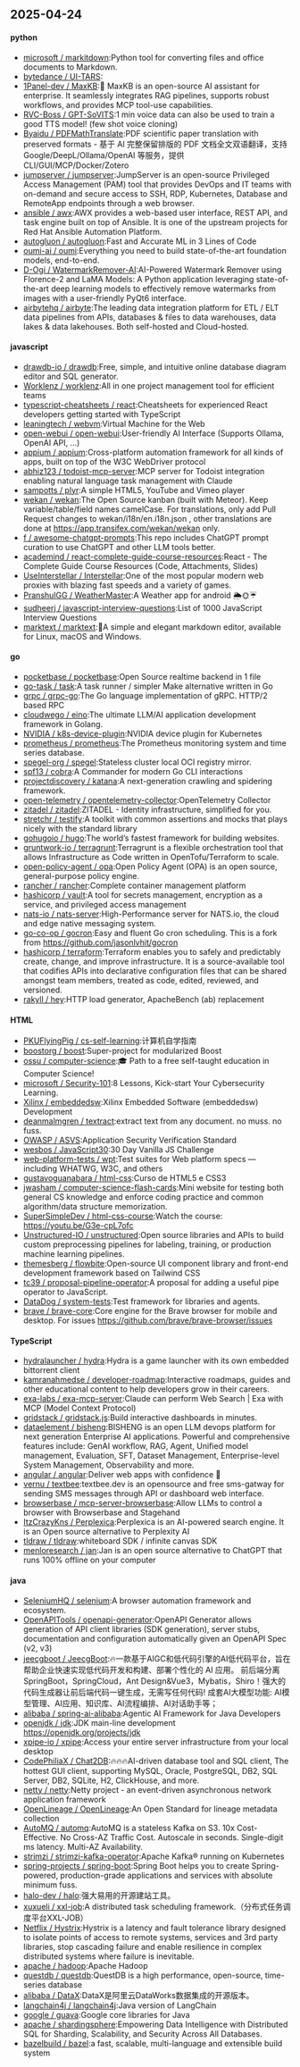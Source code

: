 ## 2025-04-24

#### python
* [microsoft / markitdown](https://github.com/microsoft/markitdown):Python tool for converting files and office documents to Markdown.
* [bytedance / UI-TARS](https://github.com/bytedance/UI-TARS):
* [1Panel-dev / MaxKB](https://github.com/1Panel-dev/MaxKB):💬 MaxKB is an open-source AI assistant for enterprise. It seamlessly integrates RAG pipelines, supports robust workflows, and provides MCP tool-use capabilities.
* [RVC-Boss / GPT-SoVITS](https://github.com/RVC-Boss/GPT-SoVITS):1 min voice data can also be used to train a good TTS model! (few shot voice cloning)
* [Byaidu / PDFMathTranslate](https://github.com/Byaidu/PDFMathTranslate):PDF scientific paper translation with preserved formats - 基于 AI 完整保留排版的 PDF 文档全文双语翻译，支持 Google/DeepL/Ollama/OpenAI 等服务，提供 CLI/GUI/MCP/Docker/Zotero
* [jumpserver / jumpserver](https://github.com/jumpserver/jumpserver):JumpServer is an open-source Privileged Access Management (PAM) tool that provides DevOps and IT teams with on-demand and secure access to SSH, RDP, Kubernetes, Database and RemoteApp endpoints through a web browser.
* [ansible / awx](https://github.com/ansible/awx):AWX provides a web-based user interface, REST API, and task engine built on top of Ansible. It is one of the upstream projects for Red Hat Ansible Automation Platform.
* [autogluon / autogluon](https://github.com/autogluon/autogluon):Fast and Accurate ML in 3 Lines of Code
* [oumi-ai / oumi](https://github.com/oumi-ai/oumi):Everything you need to build state-of-the-art foundation models, end-to-end.
* [D-Ogi / WatermarkRemover-AI](https://github.com/D-Ogi/WatermarkRemover-AI):AI-Powered Watermark Remover using Florence-2 and LaMA Models: A Python application leveraging state-of-the-art deep learning models to effectively remove watermarks from images with a user-friendly PyQt6 interface.
* [airbytehq / airbyte](https://github.com/airbytehq/airbyte):The leading data integration platform for ETL / ELT data pipelines from APIs, databases & files to data warehouses, data lakes & data lakehouses. Both self-hosted and Cloud-hosted.

#### javascript
* [drawdb-io / drawdb](https://github.com/drawdb-io/drawdb):Free, simple, and intuitive online database diagram editor and SQL generator.
* [Worklenz / worklenz](https://github.com/Worklenz/worklenz):All in one project management tool for efficient teams
* [typescript-cheatsheets / react](https://github.com/typescript-cheatsheets/react):Cheatsheets for experienced React developers getting started with TypeScript
* [leaningtech / webvm](https://github.com/leaningtech/webvm):Virtual Machine for the Web
* [open-webui / open-webui](https://github.com/open-webui/open-webui):User-friendly AI Interface (Supports Ollama, OpenAI API, ...)
* [appium / appium](https://github.com/appium/appium):Cross-platform automation framework for all kinds of apps, built on top of the W3C WebDriver protocol
* [abhiz123 / todoist-mcp-server](https://github.com/abhiz123/todoist-mcp-server):MCP server for Todoist integration enabling natural language task management with Claude
* [sampotts / plyr](https://github.com/sampotts/plyr):A simple HTML5, YouTube and Vimeo player
* [wekan / wekan](https://github.com/wekan/wekan):The Open Source kanban (built with Meteor). Keep variable/table/field names camelCase. For translations, only add Pull Request changes to wekan/i18n/en.i18n.json , other translations are done at https://app.transifex.com/wekan/wekan only.
* [f / awesome-chatgpt-prompts](https://github.com/f/awesome-chatgpt-prompts):This repo includes ChatGPT prompt curation to use ChatGPT and other LLM tools better.
* [academind / react-complete-guide-course-resources](https://github.com/academind/react-complete-guide-course-resources):React - The Complete Guide Course Resources (Code, Attachments, Slides)
* [UseInterstellar / Interstellar](https://github.com/UseInterstellar/Interstellar):One of the most popular modern web proxies with blazing fast speeds and a variety of games.
* [PranshulGG / WeatherMaster](https://github.com/PranshulGG/WeatherMaster):A Weather app for android 🌦🌞☔
* [sudheerj / javascript-interview-questions](https://github.com/sudheerj/javascript-interview-questions):List of 1000 JavaScript Interview Questions
* [marktext / marktext](https://github.com/marktext/marktext):📝A simple and elegant markdown editor, available for Linux, macOS and Windows.

#### go
* [pocketbase / pocketbase](https://github.com/pocketbase/pocketbase):Open Source realtime backend in 1 file
* [go-task / task](https://github.com/go-task/task):A task runner / simpler Make alternative written in Go
* [grpc / grpc-go](https://github.com/grpc/grpc-go):The Go language implementation of gRPC. HTTP/2 based RPC
* [cloudwego / eino](https://github.com/cloudwego/eino):The ultimate LLM/AI application development framework in Golang.
* [NVIDIA / k8s-device-plugin](https://github.com/NVIDIA/k8s-device-plugin):NVIDIA device plugin for Kubernetes
* [prometheus / prometheus](https://github.com/prometheus/prometheus):The Prometheus monitoring system and time series database.
* [spegel-org / spegel](https://github.com/spegel-org/spegel):Stateless cluster local OCI registry mirror.
* [spf13 / cobra](https://github.com/spf13/cobra):A Commander for modern Go CLI interactions
* [projectdiscovery / katana](https://github.com/projectdiscovery/katana):A next-generation crawling and spidering framework.
* [open-telemetry / opentelemetry-collector](https://github.com/open-telemetry/opentelemetry-collector):OpenTelemetry Collector
* [zitadel / zitadel](https://github.com/zitadel/zitadel):ZITADEL - Identity infrastructure, simplified for you.
* [stretchr / testify](https://github.com/stretchr/testify):A toolkit with common assertions and mocks that plays nicely with the standard library
* [gohugoio / hugo](https://github.com/gohugoio/hugo):The world’s fastest framework for building websites.
* [gruntwork-io / terragrunt](https://github.com/gruntwork-io/terragrunt):Terragrunt is a flexible orchestration tool that allows Infrastructure as Code written in OpenTofu/Terraform to scale.
* [open-policy-agent / opa](https://github.com/open-policy-agent/opa):Open Policy Agent (OPA) is an open source, general-purpose policy engine.
* [rancher / rancher](https://github.com/rancher/rancher):Complete container management platform
* [hashicorp / vault](https://github.com/hashicorp/vault):A tool for secrets management, encryption as a service, and privileged access management
* [nats-io / nats-server](https://github.com/nats-io/nats-server):High-Performance server for NATS.io, the cloud and edge native messaging system.
* [go-co-op / gocron](https://github.com/go-co-op/gocron):Easy and fluent Go cron scheduling. This is a fork from https://github.com/jasonlvhit/gocron
* [hashicorp / terraform](https://github.com/hashicorp/terraform):Terraform enables you to safely and predictably create, change, and improve infrastructure. It is a source-available tool that codifies APIs into declarative configuration files that can be shared amongst team members, treated as code, edited, reviewed, and versioned.
* [rakyll / hey](https://github.com/rakyll/hey):HTTP load generator, ApacheBench (ab) replacement

#### HTML
* [PKUFlyingPig / cs-self-learning](https://github.com/PKUFlyingPig/cs-self-learning):计算机自学指南
* [boostorg / boost](https://github.com/boostorg/boost):Super-project for modularized Boost
* [ossu / computer-science](https://github.com/ossu/computer-science):🎓 Path to a free self-taught education in Computer Science!
* [microsoft / Security-101](https://github.com/microsoft/Security-101):8 Lessons, Kick-start Your Cybersecurity Learning.
* [Xilinx / embeddedsw](https://github.com/Xilinx/embeddedsw):Xilinx Embedded Software (embeddedsw) Development
* [deanmalmgren / textract](https://github.com/deanmalmgren/textract):extract text from any document. no muss. no fuss.
* [OWASP / ASVS](https://github.com/OWASP/ASVS):Application Security Verification Standard
* [wesbos / JavaScript30](https://github.com/wesbos/JavaScript30):30 Day Vanilla JS Challenge
* [web-platform-tests / wpt](https://github.com/web-platform-tests/wpt):Test suites for Web platform specs — including WHATWG, W3C, and others
* [gustavoguanabara / html-css](https://github.com/gustavoguanabara/html-css):Curso de HTML5 e CSS3
* [jwasham / computer-science-flash-cards](https://github.com/jwasham/computer-science-flash-cards):Mini website for testing both general CS knowledge and enforce coding practice and common algorithm/data structure memorization.
* [SuperSimpleDev / html-css-course](https://github.com/SuperSimpleDev/html-css-course):Watch the course: https://youtu.be/G3e-cpL7ofc
* [Unstructured-IO / unstructured](https://github.com/Unstructured-IO/unstructured):Open source libraries and APIs to build custom preprocessing pipelines for labeling, training, or production machine learning pipelines.
* [themesberg / flowbite](https://github.com/themesberg/flowbite):Open-source UI component library and front-end development framework based on Tailwind CSS
* [tc39 / proposal-pipeline-operator](https://github.com/tc39/proposal-pipeline-operator):A proposal for adding a useful pipe operator to JavaScript.
* [DataDog / system-tests](https://github.com/DataDog/system-tests):Test framework for libraries and agents.
* [brave / brave-core](https://github.com/brave/brave-core):Core engine for the Brave browser for mobile and desktop. For issues https://github.com/brave/brave-browser/issues

#### TypeScript
* [hydralauncher / hydra](https://github.com/hydralauncher/hydra):Hydra is a game launcher with its own embedded bittorrent client
* [kamranahmedse / developer-roadmap](https://github.com/kamranahmedse/developer-roadmap):Interactive roadmaps, guides and other educational content to help developers grow in their careers.
* [exa-labs / exa-mcp-server](https://github.com/exa-labs/exa-mcp-server):Claude can perform Web Search | Exa with MCP (Model Context Protocol)
* [gridstack / gridstack.js](https://github.com/gridstack/gridstack.js):Build interactive dashboards in minutes.
* [dataelement / bisheng](https://github.com/dataelement/bisheng):BISHENG is an open LLM devops platform for next generation Enterprise AI applications. Powerful and comprehensive features include: GenAI workflow, RAG, Agent, Unified model management, Evaluation, SFT, Dataset Management, Enterprise-level System Management, Observability and more.
* [angular / angular](https://github.com/angular/angular):Deliver web apps with confidence 🚀
* [vernu / textbee](https://github.com/vernu/textbee):textbee.dev is an opensource and free sms-gatway for sending SMS messages through API or dashboard web interface.
* [browserbase / mcp-server-browserbase](https://github.com/browserbase/mcp-server-browserbase):Allow LLMs to control a browser with Browserbase and Stagehand
* [ItzCrazyKns / Perplexica](https://github.com/ItzCrazyKns/Perplexica):Perplexica is an AI-powered search engine. It is an Open source alternative to Perplexity AI
* [tldraw / tldraw](https://github.com/tldraw/tldraw):whiteboard SDK / infinite canvas SDK
* [menloresearch / jan](https://github.com/menloresearch/jan):Jan is an open source alternative to ChatGPT that runs 100% offline on your computer

#### java
* [SeleniumHQ / selenium](https://github.com/SeleniumHQ/selenium):A browser automation framework and ecosystem.
* [OpenAPITools / openapi-generator](https://github.com/OpenAPITools/openapi-generator):OpenAPI Generator allows generation of API client libraries (SDK generation), server stubs, documentation and configuration automatically given an OpenAPI Spec (v2, v3)
* [jeecgboot / JeecgBoot](https://github.com/jeecgboot/JeecgBoot):🔥一款基于AIGC和低代码引擎的AI低代码平台，旨在帮助企业快速实现低代码开发和构建、部署个性化的 AI 应用。 前后端分离 SpringBoot，SpringCloud，Ant Design&Vue3，Mybatis，Shiro！强大的代码生成器让前后端代码一键生成，无需写任何代码! 成套AI大模型功能: AI模型管理、AI应用、知识库、AI流程编排、AI对话助手等；
* [alibaba / spring-ai-alibaba](https://github.com/alibaba/spring-ai-alibaba):Agentic AI Framework for Java Developers
* [openjdk / jdk](https://github.com/openjdk/jdk):JDK main-line development https://openjdk.org/projects/jdk
* [xpipe-io / xpipe](https://github.com/xpipe-io/xpipe):Access your entire server infrastructure from your local desktop
* [CodePhiliaX / Chat2DB](https://github.com/CodePhiliaX/Chat2DB):🔥🔥🔥AI-driven database tool and SQL client, The hottest GUI client, supporting MySQL, Oracle, PostgreSQL, DB2, SQL Server, DB2, SQLite, H2, ClickHouse, and more.
* [netty / netty](https://github.com/netty/netty):Netty project - an event-driven asynchronous network application framework
* [OpenLineage / OpenLineage](https://github.com/OpenLineage/OpenLineage):An Open Standard for lineage metadata collection
* [AutoMQ / automq](https://github.com/AutoMQ/automq):AutoMQ is a stateless Kafka on S3. 10x Cost-Effective. No Cross-AZ Traffic Cost. Autoscale in seconds. Single-digit ms latency. Multi-AZ Availability.
* [strimzi / strimzi-kafka-operator](https://github.com/strimzi/strimzi-kafka-operator):Apache Kafka® running on Kubernetes
* [spring-projects / spring-boot](https://github.com/spring-projects/spring-boot):Spring Boot helps you to create Spring-powered, production-grade applications and services with absolute minimum fuss.
* [halo-dev / halo](https://github.com/halo-dev/halo):强大易用的开源建站工具。
* [xuxueli / xxl-job](https://github.com/xuxueli/xxl-job):A distributed task scheduling framework.（分布式任务调度平台XXL-JOB）
* [Netflix / Hystrix](https://github.com/Netflix/Hystrix):Hystrix is a latency and fault tolerance library designed to isolate points of access to remote systems, services and 3rd party libraries, stop cascading failure and enable resilience in complex distributed systems where failure is inevitable.
* [apache / hadoop](https://github.com/apache/hadoop):Apache Hadoop
* [questdb / questdb](https://github.com/questdb/questdb):QuestDB is a high performance, open-source, time-series database
* [alibaba / DataX](https://github.com/alibaba/DataX):DataX是阿里云DataWorks数据集成的开源版本。
* [langchain4j / langchain4j](https://github.com/langchain4j/langchain4j):Java version of LangChain
* [google / guava](https://github.com/google/guava):Google core libraries for Java
* [apache / shardingsphere](https://github.com/apache/shardingsphere):Empowering Data Intelligence with Distributed SQL for Sharding, Scalability, and Security Across All Databases.
* [bazelbuild / bazel](https://github.com/bazelbuild/bazel):a fast, scalable, multi-language and extensible build system
